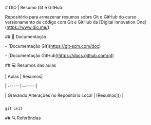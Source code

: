 \# DIO | Resumo Git e GitHub



Repositório para armazenar resumos sobre Git e GitHub do curso versionamento de código com Git e GitHub da \[Digital Innovation One](https://www.dio.me/)



\## 📖 Documentação

\- \[Documentação Git](https://git-scm.com/doc)

\- \[Documentação GitHub](https://docs.github.com/pt)



\## 💻 Resumos das aulas



| Aulas | Resumos|

| ------| -------|

| Gravando Alterações no Repositório Local | \[Resumos]() |



```

git init

```

\## 🔍 Referências

